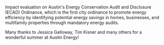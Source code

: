 
Impact evaluation on Austin's Energy Conservation Audit and Disclosure (ECAD) Ordinance, which is the first city ordinance to promote energy efficiency by identifying potential energy savings in homes, businesses, and multifamily properties through mandatory energy audits.

Many thanks to Jessica Galloway, Tim Kisner and many others for a wonderful summer at Austin Energy!

